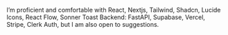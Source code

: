 I’m proficient and comfortable with React, Nextjs, Tailwind, Shadcn, Lucide Icons, React Flow, Sonner Toast 
Backend: FastAPI, Supabase, Vercel, Stripe, Clerk Auth, but I am also open to suggestions.